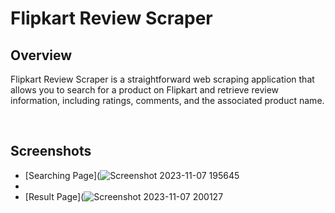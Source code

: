 # Flipkart Review Scraper

## Overview
Flipkart Review Scraper is a straightforward web scraping application that allows you to search for a product on Flipkart and retrieve review information, including ratings, comments, and the associated product name.

<br>

## Screenshots
- [Searching Page](![Screenshot 2023-11-07 195645](https://github.com/Sonusrj/Webscrapper/assets/124554398/82bc09df-eb73-46ba-826b-b60a62354ccc)
- 
- [Result Page](![Screenshot 2023-11-07 200127](https://github.com/Sonusrj/Webscrapper/assets/124554398/1464d6de-ae51-40b3-9dd4-c91d99553669)
  <br>
